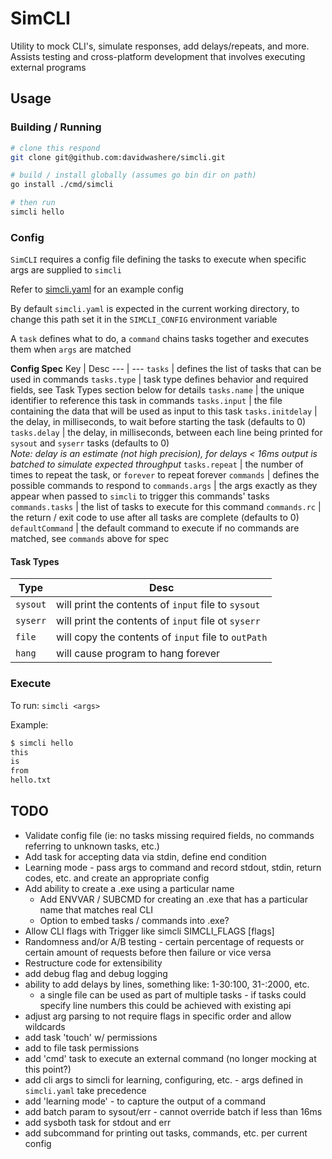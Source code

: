 # SimCLI
Utility to mock CLI's, simulate responses, add delays/repeats, and more. Assists testing and cross-platform development that involves executing external programs

## Usage

### Building / Running

```sh
# clone this respond
git clone git@github.com:davidwashere/simcli.git

# build / install globally (assumes go bin dir on path)
go install ./cmd/simcli

# then run
simcli hello
```

### Config
`SimCLI` requires a config file defining the tasks to execute when specific args are supplied to `simcli`

Refer to [simcli.yaml](simcli.yaml) for an example config

By default `simcli.yaml` is expected in the current working directory, to change this path set it in the `SIMCLI_CONFIG` environment variable

A `task` defines what to do, a `command` chains tasks together and executes them when `args` are matched

**Config Spec**
Key | Desc
--- | ---
`tasks` | defines the list of tasks that can be used in commands
`tasks.type` | task type defines behavior and required fields, see Task Types section below for details
`tasks.name` | the unique identifier to reference this task in commands
`tasks.input` | the file containing the data that will be used as input to this task
`tasks.initdelay` | the delay, in milliseconds, to wait before starting the task (defaults to 0)
`tasks.delay` | the delay, in milliseconds, between each line being printed for `sysout` and `syserr` tasks (defaults to 0)<br>_Note: delay is an estimate (not high precision), for delays < 16ms output is batched to simulate expected throughput_
`tasks.repeat` | the number of times to repeat the task, or `forever` to repeat forever
`commands` | defines the possible commands to respond to
`commands.args` | the args exactly as they appear when passed to `simcli` to trigger this commands' tasks
`commands.tasks` | the list of tasks to execute for this command
`commands.rc` | the return / exit code to use after all tasks are complete (defaults to 0)
`defaultCommand` | the default command to execute if no commands are matched, see `commands` above for spec

#### Task Types

Type | Desc
--- | ---
`sysout` | will print the contents of `input` file to `sysout`
`syserr` | will print the contents of `input` file ot `syserr`
`file` | will copy the contents of `input` file to `outPath`
`hang` | will cause program to hang forever


### Execute
To run:
`simcli <args>`

Example:

```sh
$ simcli hello
this
is
from
hello.txt
```


## TODO
- Validate config file (ie: no tasks missing required fields, no commands referring to unknown tasks, etc.)
- Add task for accepting data via stdin, define end condition
- Learning mode - pass args to command and record stdout, stdin, return codes, etc. and create an appropriate config
- Add ability to create a .exe using a particular name
  - Add ENVVAR / SUBCMD for creating an .exe that has a particular name that matches real CLI
  - Option to embed tasks / commands into .exe?
- Allow CLI flags with Trigger like simcli SIMCLI_FLAGS [flags]
- Randomness and/or A/B testing - certain percentage of requests or certain amount of requests before then failure or vice versa
- Restructure code for extensibility
- add debug flag and debug logging
- ability to add delays by lines, something like: 1-30:100, 31-:2000, etc.
  - a single file can be used as part of multiple tasks - if tasks could specify line numbers this could be achieved with existing api
- adjust arg parsing to not require flags in specific order and allow wildcards
- add task 'touch' w/ permissions
- add to file task permissions
- add 'cmd' task to execute an external command (no longer mocking at this point?)
- add cli args to simcli for learning, configuring, etc. - args defined in `simcli.yaml` take precedence
- add 'learning mode' - to capture the output of a command
- add batch param to sysout/err - cannot override batch if less than 16ms
- add sysboth task for stdout and err
- add subcommand for printing out tasks, commands, etc. per current config